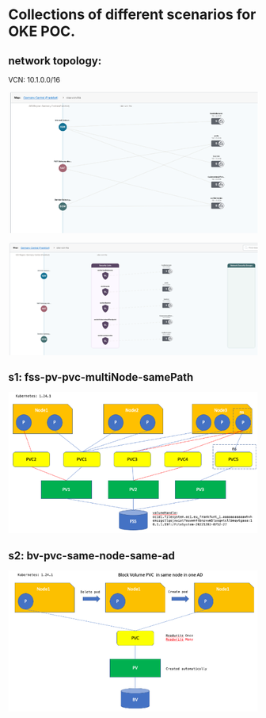 # Collections of different scenarios for OKE POC. 

## network topology: 
VCN: 10.1.0.0/16

![subnet](./images/oke-vcn-subnet.png)

![sl](./images/oke-vcn-sl.png)


## s1: fss-pv-pvc-multiNode-samePath

![fss](./images/fss-pv-pvc-multiNode-samePath-1.png)

## s2: bv-pvc-same-node-same-ad

![bv](./images/blockvolume-pvc-same-node-same-ad.png)


